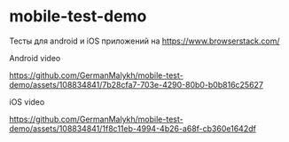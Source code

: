 # mobile-test-demo
Тесты для android и iOS приложений на https://www.browserstack.com/

Android video



https://github.com/GermanMalykh/mobile-test-demo/assets/108834841/7b28cfa7-703e-4290-80b0-b0b816c25627




iOS video



https://github.com/GermanMalykh/mobile-test-demo/assets/108834841/1f8c11eb-4994-4b26-a68f-cb360e1642df

